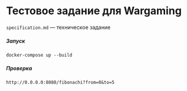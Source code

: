 # Тестовое задание для Wargaming
`specification.md` — техническое задание

##### Запуск
```
docker-compose up --build
```
##### Проверка
```
http://0.0.0.0:8080/fibonachi?from=0&to=5
```

